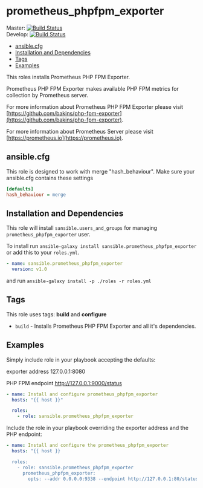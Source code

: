 # prometheus_phpfpm_exporter

Master: [![Build Status](https://travis-ci.org/sansible/prometheus_phpfpm_exporter.svg?branch=master)](https://travis-ci.org/sansible/prometheus_phpfpm_exporter)  
Develop: [![Build Status](https://travis-ci.org/sansible/prometheus_phpfpm_exporter.svg?branch=develop)](https://travis-ci.org/sansible/prometheus_phpfpm_exporter)

* [ansible.cfg](#ansible-cfg)
* [Installation and Dependencies](#installation-and-dependencies)
* [Tags](#tags)
* [Examples](#examples)

This roles installs Prometheus PHP FPM Exporter.

Prometheus PHP FPM Exporter makes available PHP FPM metrics for collection by Prometheus server.

For more information about Prometheus PHP FPM Exporter please visit
[https://github.com/bakins/php-fpm-exporter](https://github.com/bakins/php-fpm-exporter).

For more information about Prometheus Server please visit
[https://prometheus.io](https://prometheus.io).


## ansible.cfg

This role is designed to work with merge "hash_behaviour". Make sure your
ansible.cfg contains these settings

```INI
[defaults]
hash_behaviour = merge
```




## Installation and Dependencies

This role will install `sansible.users_and_groups` for managing `prometheus_phpfpm_exporter` user.

To install run `ansible-galaxy install sansible.prometheus_phpfpm_exporter` or add this to your
`roles.yml`.

```YAML
- name: sansible.prometheus_phpfpm_exporter
  version: v1.0
```

and run `ansible-galaxy install -p ./roles -r roles.yml`




## Tags

This role uses tags: **build** and **configure**

* `build` - Installs Prometheus PHP FPM Exporter and all it's dependencies.




## Examples

Simply include role in your playbook accepting the defaults:

exporter address 127.0.0.1:8080

PHP FPM endpoint http://127.0.0.1:9000/status

```YAML
- name: Install and configure prometheus_phpfpm_exporter
  hosts: "{{ host }}"

  roles:
    - role: sansible.prometheus_phpfpm_exporter
```

Include the role in your playbook overriding the exporter address and the PHP endpoint:

```YAML
- name: Install and configure the prometheus_phpfpm_exporter
  hosts: "{{ host }}

  roles:
    - role: sansible.prometheus_phpfpm_exporter
      prometheus_phpfpm_exporter:
        opts: --addr 0.0.0.0:9338 --endpoint http://127.0.0.1:80/status
```
    
